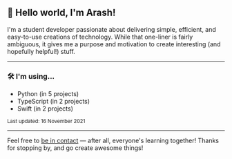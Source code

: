 
## 👋 Hello world, I'm Arash!

 I'm a student developer passionate about delivering simple, efficient, and easy-to-use creations of technology. While that one-liner is fairly ambiguous, it gives me a purpose and motivation to create interesting (and hopefully helpful!) stuff.

---

### 🛠 I'm using...

- Python (in 5 projects)
- TypeScript (in 2 projects)
- Swift (in 2 projects)

<sub>Last updated: 16 November 2021</sub>

---

Feel free to <a href="mailto:hello@arashnrim.me" target="_blank" rel="noreferrer">be in contact</a> — after all, everyone's learning together! Thanks for stopping by, and go create awesome things!
